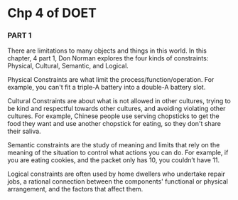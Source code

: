 # Chp 4 of DOET

### PART 1

There are limitations to many objects and things in this world. In this chapter, 4 part 1, Don Norman explores the four kinds of constraints: Physical, Cultural, Semantic, and Logical.

Physical Constraints are what limit the process/function/operation. For example, you can't fit a triple-A battery into a double-A battery slot.

Cultural Constraints are about what is not allowed in other cultures, trying to be kind and respectful towards other cultures, and avoiding violating other cultures. For example, Chinese people use serving chopsticks to get the food they want and use another chopstick for eating, so they don't share their saliva.

Semantic constraints are the study of meaning and limits that rely on the meaning of the situation to control what actions you can do. For example, if you are eating cookies, and the packet only has 10, you couldn’t have 11.

Logical constraints are often used by home dwellers who undertake repair jobs, a rational connection between the components' functional or physical arrangement, and the factors that affect them. 



